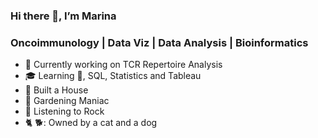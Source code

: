 ### Hi there 👋, I’m Marina

### Oncoimmunology | Data Viz | Data Analysis | Bioinformatics

- :microscope: Currently working on TCR Repertoire Analysis
- :mortar_board: Learning :snake:, SQL,  Statistics and Tableau
- :house_with_garden: Built a House
- :evergreen_tree: Gardening Maniac
- :metal: Listening to Rock
- :cat2: 🐕: Owned by a cat and a dog
